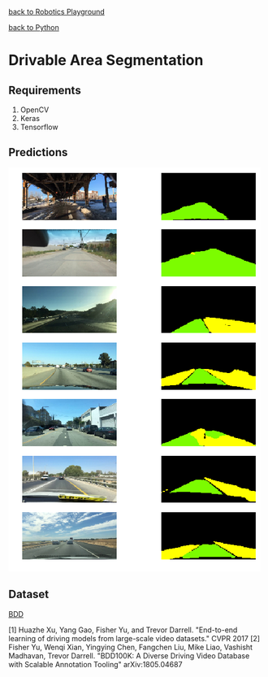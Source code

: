 [back to Robotics Playground](https://github.com/sandeepgogadi/Robotics-Playground)

[back to Python](https://github.com/sandeepgogadi/Robotics-Playground/tree/master/Python)

# Drivable Area Segmentation

## Requirements
1. OpenCV
2. Keras
3. Tensorflow

## Predictions

![alt text](https://github.com/sandeepgogadi/Drivable-Area-Segmentation/blob/master/predict.png "Predictions")

## Dataset
[BDD](http://bdd-data.berkeley.edu/)

[1] Huazhe Xu, Yang Gao, Fisher Yu, and Trevor Darrell. "End-to-end learning of driving models from large-scale video datasets." CVPR 2017
[2] Fisher Yu, Wenqi Xian, Yingying Chen, Fangchen Liu, Mike Liao, Vashisht Madhavan, Trevor Darrell. "BDD100K: A Diverse Driving Video Database with Scalable Annotation Tooling" arXiv:1805.04687
